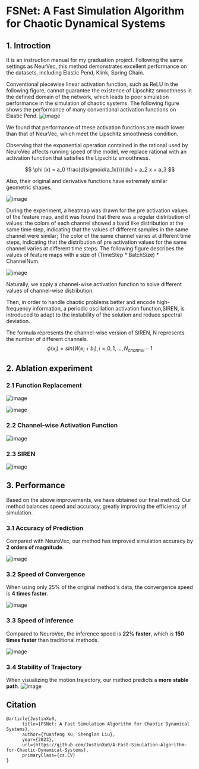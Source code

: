 # FSNet: A Fast Simulation Algorithm for Chaotic Dynamical Systems
## 1. Introction
It is an instruction manual for my graduation project. Following the same settings as NeurVec, this method demonstrates excellent performance on the datasets, including Elastic Pend, Klink, Spring Chain.

Conventional piecewise linear activation function, such as ReLU in the following figure, cannot guarantee the existence of Lipschitz smoothness in the defined domain of the network, which leads to poor simulation performance in the simulation of chaotic systems. The following figure shows the performance of many conventional activation functions on Elastic Pend.
![image](https://github.com/small-whirlwind/A-Fast-Simulation-Algorithm-for-Chaotic-Dynamical-Systems/assets/59130750/0e34745b-069f-48cb-ad2f-c29d025a445d)

We found that performance of these activation functions are much lower than that of NeurVec, which meet the Lipschitz smoothness condition.

Observing that the exponential operation contained in the rational used by NeuroVec affects running speed of the model, we replace rational with an activation function that satisfies the Lipschitz smoothness.

$$ \phi (x) = a_0 \frac{d(sigmoid(a_1x))}{dx} + a_2 x + a_3 $$

Also, their original and derivative functions have extremely similar geometric shapes.

![image](https://github.com/small-whirlwind/A-Fast-Simulation-Algorithm-for-Chaotic-Dynamical-Systems/assets/59130750/1e022a5b-070d-4de2-a80f-c6f10a71ca5e)

During the experiment, a heatmap was drawn for the pre activation values of the feature map, and it was found that there was a regular distribution of values: the colors of each channel showed a band like distribution at the same time step, indicating that the values of different samples in the same channel were similar; The color of the same channel varies at different time steps, indicating that the distribution of pre activation values for the same channel varies at different time steps. The following figure describes the values of feature maps with a size of (TimeStep * BatchSize) * ChannelNum.

![image](https://github.com/small-whirlwind/A-Fast-Simulation-Algorithm-for-Chaotic-Dynamical-Systems/assets/59130750/e0e7004b-ef45-4217-b979-f4e4265337c7)

Naturally, we apply a channel-wise activation function to solve different values of channel-wise distribution.

Then, in order to handle chaotic problems better and encode high-frequency information, a periodic oscillation activation function,SIREN, is introduced to adapt to the instability of the solution and reduce spectral deviation.

The formula represents the channel-wise version of SIREN, N represents the number of different channels.
$$\phi (x_i) = sin(W_i x_i + b_i), i=0,1,...,N_{channel} -1$$

## 2. Ablation experiment
### 2.1 Function Replacement
![image](https://github.com/small-whirlwind/A-Fast-Simulation-Algorithm-for-Chaotic-Dynamical-Systems/assets/59130750/9abfae5e-8867-4318-86eb-592f0b71fff5)

![image](https://github.com/small-whirlwind/A-Fast-Simulation-Algorithm-for-Chaotic-Dynamical-Systems/assets/59130750/63f07b26-4c37-434a-b80a-18cc8c9e44fd)

### 2.2 Channel-wise Activation Function
![image](https://github.com/small-whirlwind/A-Fast-Simulation-Algorithm-for-Chaotic-Dynamical-Systems/assets/59130750/b1b1a2b5-4de7-443c-bbeb-d584bc9420c7)

### 2.3 SIREN
![image](https://github.com/small-whirlwind/A-Fast-Simulation-Algorithm-for-Chaotic-Dynamical-Systems/assets/59130750/f1fb292a-6757-4a01-9496-ae7e56229e0e)


## 3. Performance

Based on the above improvements, we have obtained our final method. Our method balances speed and accuracy, greatly improving the efficiency of simulation.

### 3.1 Accuracy of Prediction
Compared with NeuroVec, our method has improved simulation accuracy by **2 orders of magnitude**. 

![image](https://github.com/small-whirlwind/A-Fast-Simulation-Algorithm-for-Chaotic-Dynamical-Systems/assets/59130750/9f7a5ca3-4d1c-4497-94a3-d8b4bb4a1234)

### 3.2 Speed of Convergence

When using only 25% of the original method's data, the convergence speed is **4 times faster**.

![image](https://github.com/small-whirlwind/A-Fast-Simulation-Algorithm-for-Chaotic-Dynamical-Systems/assets/59130750/85f88839-61f2-41ca-9e3a-2096602571a5)

### 3.3 Speed of Inference

Compared to NeuroVec, the inference speed is **22% faster**, which is **150 times faster** than traditional methods.

![image](https://github.com/small-whirlwind/A-Fast-Simulation-Algorithm-for-Chaotic-Dynamical-Systems/assets/59130750/a3a96d3a-98b7-422e-84b7-28177a496ad2)

### 3.4 Stability of Trajectory

When visualizing the motion trajectory, our method predicts a **more stable path**.
![image](https://github.com/small-whirlwind/A-Fast-Simulation-Algorithm-for-Chaotic-Dynamical-Systems/assets/59130750/9abad1ca-3c0b-40db-a514-d3119e1bbe29)

## Citation
```
@article{JustinXu0,
      title={FSNet: A Fast Simulation Algorithm for Chaotic Dynamical Systems}, 
      author={Yuanfeng Xu, Shenglan Liu},
      year={2023},
      url={https://github.com/JustinXu0/A-Fast-Simulation-Algorithm-for-Chaotic-Dynamical-Systems},
      primaryClass={cs.CV}
}
```
